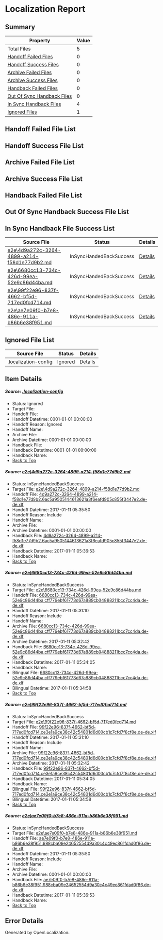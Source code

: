 # <a name='report-top'></a> Localization Report

## Summary
 Property | Value 
 -------- | ----- 
 Total Files | 5
[ Handoff Failed Files ](#handoff-failed-list)| 0
[ Handoff Success Files ](#handoff-success-list)| 0
[ Archive Failed Files ](#archive-failed-list)| 0
[ Archive Success Files ](#archive-success-list)| 0
[ Handback Failed Files ](#handback-failed-list)| 0
[ Out Of Sync Handback Files ](#outofsync-handback-success-list)| 0
[ In Sync Handback Files ](#insync-handback-success-list)| 4
[ Ignored Files ](#ignored-list)| 1

## <a name='handoff-failed-list'></a> Handoff Failed File List

## <a name='handoff-success-list'></a> Handoff Success File List

## <a name='archive-failed-list'></a> Archive Failed File List

## <a name='archive-success-list'></a> Archive Success File List

## <a name='handback-failed-list'></a> Handback Failed File List

## <a name='outofsync-handback-success-list'></a> Out Of Sync Handback Success File List

## <a name='insync-handback-success-list'></a> In Sync Handback File Success List
 Source File | Status | Details 
 ----------- | ------ | ------- 
 [e2e\4d9a272c-3264-4899-a214-f58d1e77d9b2.md](https://github.com/OpenLocalizationTestOrg/ol-test0/blob/5c1b2921fb15c12b7c168a6a2fa6a54864858759/e2e/4d9a272c-3264-4899-a214-f58d1e77d9b2.md) | InSyncHandedBackSuccess | [Details](#0b1d296522ccd6275809b413c5f83fb19c9c0ef31)
 [e2e\6680cc13-734c-426d-99ea-52e9c86d44ba.md](https://github.com/OpenLocalizationTestOrg/ol-test0/blob/27d1def445cb9aae7999a6da4e8a485bef3adfe1/e2e/6680cc13-734c-426d-99ea-52e9c86d44ba.md) | InSyncHandedBackSuccess | [Details](#0753ec4b0efc4a88162d9ba13b7861b647a208f02)
 [e2e\99f22e96-837f-4662-bf5d-717ed0fcd714.md](https://github.com/OpenLocalizationTestOrg/ol-test0/blob/27d1def445cb9aae7999a6da4e8a485bef3adfe1/e2e/99f22e96-837f-4662-bf5d-717ed0fcd714.md) | InSyncHandedBackSuccess | [Details](#dcaa77012ba407d7d3d235af4b88bc40820e7fe33)
 [e2e\ae7e09f0-b7e8-486e-911a-b86b6e38f951.md](https://github.com/OpenLocalizationTestOrg/ol-test0/blob/5c1b2921fb15c12b7c168a6a2fa6a54864858759/e2e/ae7e09f0-b7e8-486e-911a-b86b6e38f951.md) | InSyncHandedBackSuccess | [Details](#3903b3d929e5bb2fe9d9bab04d54c03742c557e34)

## <a name='ignored-list'></a> Ignored File List
 Source File | Status | Details 
 ----------- | ------ | ------- 
 [.localization-config](https://github.com/OpenLocalizationTestOrg/ol-test0/blob/5c1b2921fb15c12b7c168a6a2fa6a54864858759/.localization-config) | Ignored | [Details](#cb0632cf59c1387fc1742bfb9fa3c47f87e2e5c90)

## Item Details
##### <a name='cb0632cf59c1387fc1742bfb9fa3c47f87e2e5c90'></a> Source: [.localization-config](https://github.com/OpenLocalizationTestOrg/ol-test0/blob/5c1b2921fb15c12b7c168a6a2fa6a54864858759/.localization-config)
* Status: Ignored
* Target File: 
* Handoff File: 
* Handoff Datetime: 0001-01-01 00:00:00
* Handoff Reason: Ignored
* Handoff Name: 
* Archive File: 
* Archive Datetime: 0001-01-01 00:00:00
* Handback File: 
* Handback Datetime: 0001-01-01 00:00:00
* Handback Name: 
* [Back to Top](#report-top)

##### <a name='0b1d296522ccd6275809b413c5f83fb19c9c0ef31'></a> Source: [e2e\4d9a272c-3264-4899-a214-f58d1e77d9b2.md](https://github.com/OpenLocalizationTestOrg/ol-test0/blob/5c1b2921fb15c12b7c168a6a2fa6a54864858759/e2e/4d9a272c-3264-4899-a214-f58d1e77d9b2.md)
* Status: InSyncHandedBackSuccess
* Target File: [e2e\4d9a272c-3264-4899-a214-f58d1e77d9b2.md](https://github.com/OpenLocalizationTestOrg/ol-test0-dede/blob/0f39461899269093055c3a914ffbbb21586a725f/e2e/4d9a272c-3264-4899-a214-f58d1e77d9b2.md)
* Handoff File: [4d9a272c-3264-4899-a214-f58d1e77d9b2.6ac5a9505144613621a3f6eafd905c855f3447e2.de-de.xlf](https://github.com/OpenLocalizationTestOrg/ol-test0-handoff/blob/d5aaabe6a6fe1dc8a6c0dc9721e7b983384d9573/ol-handoff/OpenLocalizationTestOrg/ol-test0-dede/shujia/ht/4d9a272c-3264-4899-a214-f58d1e77d9b2.6ac5a9505144613621a3f6eafd905c855f3447e2.de-de.xlf)
* Handoff Datetime: 2017-01-11 05:35:50
* Handoff Reason: Include
* Handoff Name: 
* Archive File: 
* Archive Datetime: 0001-01-01 00:00:00
* Handback File: [4d9a272c-3264-4899-a214-f58d1e77d9b2.6ac5a9505144613621a3f6eafd905c855f3447e2.de-de.xlf](https://github.com/OpenLocalizationTestOrg/ol-test0-handback/blob/341a727ce6d6e2b61b6ee440eac71c8611303d25/ol-handback/OpenLocalizationTestOrg/ol-test0-dede/shujia/ht/4d9a272c-3264-4899-a214-f58d1e77d9b2.6ac5a9505144613621a3f6eafd905c855f3447e2.de-de.xlf)
* Handback Datetime: 2017-01-11 05:36:53
* Handback Name: 
* [Back to Top](#report-top)

##### <a name='0753ec4b0efc4a88162d9ba13b7861b647a208f02'></a> Source: [e2e\6680cc13-734c-426d-99ea-52e9c86d44ba.md](https://github.com/OpenLocalizationTestOrg/ol-test0/blob/27d1def445cb9aae7999a6da4e8a485bef3adfe1/e2e/6680cc13-734c-426d-99ea-52e9c86d44ba.md)
* Status: InSyncHandedBackSuccess
* Target File: [e2e\6680cc13-734c-426d-99ea-52e9c86d44ba.md](https://github.com/OpenLocalizationTestOrg/ol-test0-dede/blob/576e544649dadeeff0602823802731975e30b62c/e2e/6680cc13-734c-426d-99ea-52e9c86d44ba.md)
* Handoff File: [6680cc13-734c-426d-99ea-52e9c86d44ba.cff779ebf61773d67a889cb04888211bcc7cc4da.de-de.xlf](https://github.com/OpenLocalizationTestOrg/ol-test0-handoff/blob/3cc353a221769b6f01f6e1d7dd2fa11a726f8be6/ol-handoff/OpenLocalizationTestOrg/ol-test0-dede/shujia/ht/6680cc13-734c-426d-99ea-52e9c86d44ba.cff779ebf61773d67a889cb04888211bcc7cc4da.de-de.xlf)
* Handoff Datetime: 2017-01-11 05:31:10
* Handoff Reason: Include
* Handoff Name: 
* Archive File: [6680cc13-734c-426d-99ea-52e9c86d44ba.cff779ebf61773d67a889cb04888211bcc7cc4da.de-de.xlf](https://github.com/OpenLocalizationTestOrg/ol-test0-handoff/blob/7472f6268d30c4541185e6eceba84ac58e7b8714/ol-archive/OpenLocalizationTestOrg/ol-test0-dede/shujia/ht/6680cc13-734c-426d-99ea-52e9c86d44ba.cff779ebf61773d67a889cb04888211bcc7cc4da.de-de.xlf)
* Archive Datetime: 2017-01-11 05:32:42
* Handback File: [6680cc13-734c-426d-99ea-52e9c86d44ba.cff779ebf61773d67a889cb04888211bcc7cc4da.de-de.xlf](https://github.com/OpenLocalizationTestOrg/ol-test0-handback/blob/277af191a5e5beba9c4afa4c4809b5e7cde6ef3e/ol-handback/OpenLocalizationTestOrg/ol-test0-dede/shujia/ht/6680cc13-734c-426d-99ea-52e9c86d44ba.cff779ebf61773d67a889cb04888211bcc7cc4da.de-de.xlf)
* Handback Datetime: 2017-01-11 05:34:05
* Handback Name: 
* Bilingual File: [6680cc13-734c-426d-99ea-52e9c86d44ba.cff779ebf61773d67a889cb04888211bcc7cc4da.de-de.xlf](https://github.com/OpenLocalizationTestOrg/ol-test0-handback/blob/277af191a5e5beba9c4afa4c4809b5e7cde6ef3e/ol-handback/OpenLocalizationTestOrg/ol-test0-dede/shujia/ht/6680cc13-734c-426d-99ea-52e9c86d44ba.cff779ebf61773d67a889cb04888211bcc7cc4da.de-de.xlf)
* Bilingual Datetime: 2017-01-11 05:34:58
* [Back to Top](#report-top)

##### <a name='dcaa77012ba407d7d3d235af4b88bc40820e7fe33'></a> Source: [e2e\99f22e96-837f-4662-bf5d-717ed0fcd714.md](https://github.com/OpenLocalizationTestOrg/ol-test0/blob/27d1def445cb9aae7999a6da4e8a485bef3adfe1/e2e/99f22e96-837f-4662-bf5d-717ed0fcd714.md)
* Status: InSyncHandedBackSuccess
* Target File: [e2e\99f22e96-837f-4662-bf5d-717ed0fcd714.md](https://github.com/OpenLocalizationTestOrg/ol-test0-dede/blob/576e544649dadeeff0602823802731975e30b62c/e2e/99f22e96-837f-4662-bf5d-717ed0fcd714.md)
* Handoff File: [99f22e96-837f-4662-bf5d-717ed0fcd714.ce3e1a9ce38c42c54801d6d00cb1c7cfd7f8cf8e.de-de.xlf](https://github.com/OpenLocalizationTestOrg/ol-test0-handoff/blob/3cc353a221769b6f01f6e1d7dd2fa11a726f8be6/ol-handoff/OpenLocalizationTestOrg/ol-test0-dede/shujia/ht/99f22e96-837f-4662-bf5d-717ed0fcd714.ce3e1a9ce38c42c54801d6d00cb1c7cfd7f8cf8e.de-de.xlf)
* Handoff Datetime: 2017-01-11 05:31:10
* Handoff Reason: Include
* Handoff Name: 
* Archive File: [99f22e96-837f-4662-bf5d-717ed0fcd714.ce3e1a9ce38c42c54801d6d00cb1c7cfd7f8cf8e.de-de.xlf](https://github.com/OpenLocalizationTestOrg/ol-test0-handoff/blob/7472f6268d30c4541185e6eceba84ac58e7b8714/ol-archive/OpenLocalizationTestOrg/ol-test0-dede/shujia/ht/99f22e96-837f-4662-bf5d-717ed0fcd714.ce3e1a9ce38c42c54801d6d00cb1c7cfd7f8cf8e.de-de.xlf)
* Archive Datetime: 2017-01-11 05:32:42
* Handback File: [99f22e96-837f-4662-bf5d-717ed0fcd714.ce3e1a9ce38c42c54801d6d00cb1c7cfd7f8cf8e.de-de.xlf](https://github.com/OpenLocalizationTestOrg/ol-test0-handback/blob/277af191a5e5beba9c4afa4c4809b5e7cde6ef3e/ol-handback/OpenLocalizationTestOrg/ol-test0-dede/shujia/ht/99f22e96-837f-4662-bf5d-717ed0fcd714.ce3e1a9ce38c42c54801d6d00cb1c7cfd7f8cf8e.de-de.xlf)
* Handback Datetime: 2017-01-11 05:34:05
* Handback Name: 
* Bilingual File: [99f22e96-837f-4662-bf5d-717ed0fcd714.ce3e1a9ce38c42c54801d6d00cb1c7cfd7f8cf8e.de-de.xlf](https://github.com/OpenLocalizationTestOrg/ol-test0-handback/blob/277af191a5e5beba9c4afa4c4809b5e7cde6ef3e/ol-handback/OpenLocalizationTestOrg/ol-test0-dede/shujia/ht/99f22e96-837f-4662-bf5d-717ed0fcd714.ce3e1a9ce38c42c54801d6d00cb1c7cfd7f8cf8e.de-de.xlf)
* Bilingual Datetime: 2017-01-11 05:34:58
* [Back to Top](#report-top)

##### <a name='3903b3d929e5bb2fe9d9bab04d54c03742c557e34'></a> Source: [e2e\ae7e09f0-b7e8-486e-911a-b86b6e38f951.md](https://github.com/OpenLocalizationTestOrg/ol-test0/blob/5c1b2921fb15c12b7c168a6a2fa6a54864858759/e2e/ae7e09f0-b7e8-486e-911a-b86b6e38f951.md)
* Status: InSyncHandedBackSuccess
* Target File: [e2e\ae7e09f0-b7e8-486e-911a-b86b6e38f951.md](https://github.com/OpenLocalizationTestOrg/ol-test0-dede/blob/0f39461899269093055c3a914ffbbb21586a725f/e2e/ae7e09f0-b7e8-486e-911a-b86b6e38f951.md)
* Handoff File: [ae7e09f0-b7e8-486e-911a-b86b6e38f951.988cba09e24652554d9a30c4c49ec861fdad0f86.de-de.xlf](https://github.com/OpenLocalizationTestOrg/ol-test0-handoff/blob/d5aaabe6a6fe1dc8a6c0dc9721e7b983384d9573/ol-handoff/OpenLocalizationTestOrg/ol-test0-dede/shujia/ht/ae7e09f0-b7e8-486e-911a-b86b6e38f951.988cba09e24652554d9a30c4c49ec861fdad0f86.de-de.xlf)
* Handoff Datetime: 2017-01-11 05:35:50
* Handoff Reason: Include
* Handoff Name: 
* Archive File: 
* Archive Datetime: 0001-01-01 00:00:00
* Handback File: [ae7e09f0-b7e8-486e-911a-b86b6e38f951.988cba09e24652554d9a30c4c49ec861fdad0f86.de-de.xlf](https://github.com/OpenLocalizationTestOrg/ol-test0-handback/blob/341a727ce6d6e2b61b6ee440eac71c8611303d25/ol-handback/OpenLocalizationTestOrg/ol-test0-dede/shujia/ht/ae7e09f0-b7e8-486e-911a-b86b6e38f951.988cba09e24652554d9a30c4c49ec861fdad0f86.de-de.xlf)
* Handback Datetime: 2017-01-11 05:36:53
* Handback Name: 
* [Back to Top](#report-top)


## Error Details

Generated by OpenLocalization.
